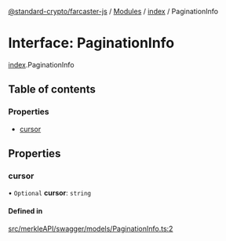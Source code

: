 [@standard-crypto/farcaster-js](../README.md) / [Modules](../modules.md) / [index](../modules/index.md) / PaginationInfo

# Interface: PaginationInfo

[index](../modules/index.md).PaginationInfo

## Table of contents

### Properties

- [cursor](index.PaginationInfo.md#cursor)

## Properties

### cursor

• `Optional` **cursor**: `string`

#### Defined in

[src/merkleAPI/swagger/models/PaginationInfo.ts:2](https://github.com/standard-crypto/farcaster-js/blob/main/src/merkleAPI/swagger/models/PaginationInfo.ts#L2)
